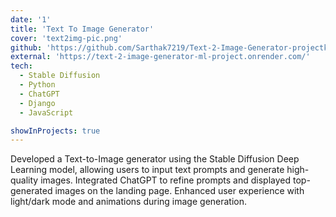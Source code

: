 ```yaml
---
date: '1'
title: 'Text To Image Generator'
cover: 'text2img-pic.png'
github: 'https://github.com/Sarthak7219/Text-2-Image-Generator-projectk'
external: 'https://text-2-image-generator-ml-project.onrender.com/'
tech:
  - Stable Diffusion
  - Python
  - ChatGPT
  - Django
  - JavaScript

showInProjects: true
---
```


Developed a Text-to-Image generator using the Stable Diffusion Deep Learning model, allowing users to input text prompts and generate high-quality images. Integrated ChatGPT to refine prompts and displayed top-generated images on the landing page. Enhanced user experience with light/dark mode and animations during image generation.
